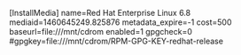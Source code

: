 [InstallMedia]
name=Red Hat Enterprise Linux 6.8
mediaid=1460645249.825876
metadata_expire=-1
cost=500
baseurl=file:///mnt/cdrom
enabled=1
gpgcheck=0
#gpgkey=file:///mnt/cdrom/RPM-GPG-KEY-redhat-release
